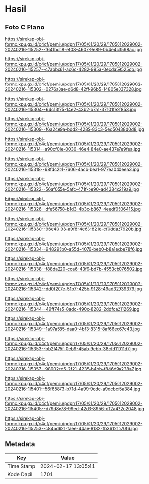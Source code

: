 # Hasil

## Foto C Plano

https://sirekap-obj-formc.kpu.go.id/c4cf/pemilu/pdpr/17/05/01/20/29/1705012029002-20240216-115252--f641bdc8-ef08-4607-9e89-0b4e4c3598ac.jpg

https://sirekap-obj-formc.kpu.go.id/c4cf/pemilu/pdpr/17/05/01/20/29/1705012029002-20240216-115257--c7abbc61-ac6c-4282-995a-0ecda59525cb.jpg

https://sirekap-obj-formc.kpu.go.id/c4cf/pemilu/pdpr/17/05/01/20/29/1705012029002-20240216-115302--0276a3ae-d6d8-42ff-96b5-14805e037328.jpg

https://sirekap-obj-formc.kpu.go.id/c4cf/pemilu/pdpr/17/05/01/20/29/1705012029002-20240216-115304--64c13f75-14e2-43b2-b7a1-37101fe2f853.jpg

https://sirekap-obj-formc.kpu.go.id/c4cf/pemilu/pdpr/17/05/01/20/29/1705012029002-20240216-115309--f6a24e9a-bdd2-4285-83c3-5ed50438d0d8.jpg

https://sirekap-obj-formc.kpu.go.id/c4cf/pemilu/pdpr/17/05/01/20/29/1705012029002-20240216-115314--a90cf01e-0036-46e4-84e0-ae437e7e9fea.jpg

https://sirekap-obj-formc.kpu.go.id/c4cf/pemilu/pdpr/17/05/01/20/29/1705012029002-20240216-115318--68fdc2b1-7606-4acb-bea1-977ea040eea3.jpg

https://sirekap-obj-formc.kpu.go.id/c4cf/pemilu/pdpr/17/05/01/20/29/1705012029002-20240216-115322--56af055e-5afc-471f-be90-ad4384c219a9.jpg

https://sirekap-obj-formc.kpu.go.id/c4cf/pemilu/pdpr/17/05/01/20/29/1705012029002-20240216-115326--dfe56758-b1d3-4b3c-b867-4eedf0506415.jpg

https://sirekap-obj-formc.kpu.go.id/c4cf/pemilu/pdpr/17/05/01/20/29/1705012029002-20240216-115330--96e40193-a9f8-4e63-821e-cf0dda27920b.jpg

https://sirekap-obj-formc.kpu.go.id/c4cf/pemilu/pdpr/17/05/01/20/29/1705012029002-20240216-115334--948295b0-a55d-4076-beb0-b8a1ecbe78f6.jpg

https://sirekap-obj-formc.kpu.go.id/c4cf/pemilu/pdpr/17/05/01/20/29/1705012029002-20240216-115338--f88da220-cca6-43f9-bd7b-4553cb076502.jpg

https://sirekap-obj-formc.kpu.go.id/c4cf/pemilu/pdpr/17/05/01/20/29/1705012029002-20240216-115342--dd0f207e-51b7-425b-9128-49ad32939379.jpg

https://sirekap-obj-formc.kpu.go.id/c4cf/pemilu/pdpr/17/05/01/20/29/1705012029002-20240216-115344--49ff74e5-8adc-490c-8282-2ddfca211269.jpg

https://sirekap-obj-formc.kpu.go.id/c4cf/pemilu/pdpr/17/05/01/20/29/1705012029002-20240216-115349--1a97a585-daa0-4bf3-8315-8af66ed67c43.jpg

https://sirekap-obj-formc.kpu.go.id/c4cf/pemilu/pdpr/17/05/01/20/29/1705012029002-20240216-115353--bb2f475f-0eb9-45ab-9ebb-38cfd11011d7.jpg

https://sirekap-obj-formc.kpu.go.id/c4cf/pemilu/pdpr/17/05/01/20/29/1705012029002-20240216-115357--98902cd5-2f21-4235-b4bb-f846d9a238a7.jpg

https://sirekap-obj-formc.kpu.go.id/c4cf/pemilu/pdpr/17/05/01/20/29/1705012029002-20240216-115401--56f65873-b71d-4a99-9cdc-a9dcbcf5a384.jpg

https://sirekap-obj-formc.kpu.go.id/c4cf/pemilu/pdpr/17/05/01/20/29/1705012029002-20240216-115405--d79d8e78-99ed-42d3-8956-d12a422c2048.jpg

https://sirekap-obj-formc.kpu.go.id/c4cf/pemilu/pdpr/17/05/01/20/29/1705012029002-20240216-115253--c845d621-faee-44ae-8182-fb36121b70f6.jpg


## Metadata

| Key        | Value               |
| ---------- | ------------------- |
| Time Stamp | 2024-02-17 13:05:41 |
| Kode Dapil | 1701                |



